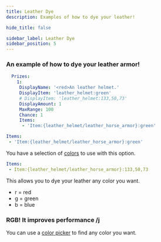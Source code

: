 ```yaml
---
title: Leather Dye
description: Examples of how to dye your leather!

hide_title: false

sidebar_label: Leather Dye
sidebar_position: 5
---
```

### An example of how to dye your leather armor!
```yml
  Prizes:
    1:
     DisplayName: '<red>An leather helmet.'
     DisplayItem: 'leather_helmet:green'
     # DisplayItem: 'leather_helmet:133,50,73'
     DisplayAmount: 1
     MaxRange: 100
     Chance: 1
     Items:
      - 'Item:{leather_helmet/leather_horse_armor}:green'
```

```yml
Items:
 - 'Item:{leather_helmet/leather_horse_armor}:green'
```
You have a selection of [colors](https://jd.papermc.io/paper/1.21.3/org/bukkit/Color.html) to use with this option.

```yml
Items:
 - Item:{leather_helmet/leather_horse_armor}:133,50,73
```
This allows you to dye your leather any color you want.

* r = red
* g = green
* b = blue

### RGB! It improves performance /j
You can use a [color picker](https://htmlcolorcodes.com/color-picker/) to find any color you want.